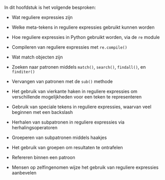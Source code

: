 In dit hoofdstuk is het volgende besproken:

-   Wat reguliere expressies zijn

-   Welke meta-tekens in reguliere expressies gebruikt kunnen worden

-   Hoe reguliere expressies in Python gebruikt worden, via de `re`
    module

-   Compileren van reguliere expressies met `re.compile()`

-   Wat match objecten zijn

-   Zoeken naar patronen middels `match()`, `search()`, `findall()`, en
    `finditer()`

-   Vervangen van patronen met de `sub()` methode

-   Het gebruik van vierkante haken in reguliere expressies om
    verschillende mogelijkheden voor een teken te representeren

-   Gebruik van speciale tekens in reguliere expressies, waarvan veel
    beginnen met een backslash

-   Herhalen van subpatronen in reguliere expressies via
    herhalingsoperatoren

-   Groeperen van subpatronen middels haakjes

-   Het gebruik van groepen om resultaten te ontrafelen

-   Refereren binnen een patroon

-   Mensen op zelfingenomen wijze het gebruik van reguliere expressies
    aanbevelen
